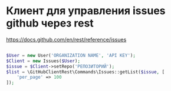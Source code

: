 # Клиент для управления issues github через rest

https://docs.github.com/en/rest/reference/issues

```php

$User = new User('ORGANIZATION NAME', 'API KEY');
$Client = new Issues($User);
$issue = $Client->setRepo('РЕПОЗИТОРИЙ');
$list = \GitHubClientRest\Commands\Issues::getList($issue, [
    'per_page' => 100
]);
```

